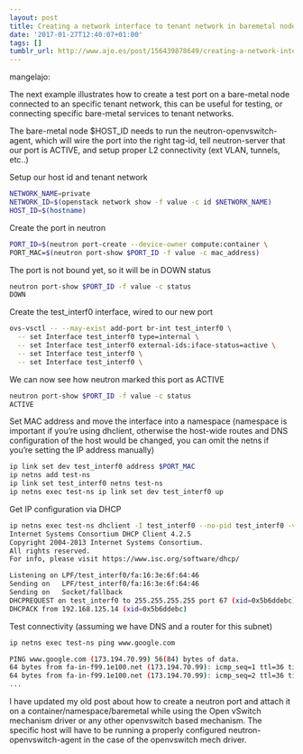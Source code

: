 ```yaml
---
layout: post
title: Creating a network interface to tenant network in baremetal node (neutron)
date: '2017-01-27T12:40:07+01:00'
tags: []
tumblr_url: http://www.ajo.es/post/156439878649/creating-a-network-interface-to-tenant-network-in
---
```

mangelajo:


The next example illustrates how to create a test port on a bare-metal node connected to an specific tenant network, this can be useful for testing, or connecting specific bare-metal services to tenant networks.

The bare-metal node $HOST_ID needs to run the neutron-openvswitch-agent, which will wire the port into the right tag-id, tell neutron-server that our port is ACTIVE, and setup proper L2 connectivity (ext VLAN, tunnels, etc..)

Setup our host id and tenant network

```bash
NETWORK_NAME=private
NETWORK_ID=$(openstack network show -f value -c id $NETWORK_NAME)
HOST_ID=$(hostname)
```


Create the port in neutron


```bash
PORT_ID=$(neutron port-create --device-owner compute:container \
PORT_MAC=$(neutron port-show $PORT_ID -f value -c mac_address)
```


The port is not bound yet, so it will be in DOWN status


```bash
neutron port-show $PORT_ID -f value -c status
DOWN
```


Create the test_interf0 interface, wired to our new port

```bash
ovs-vsctl -- --may-exist add-port br-int test_interf0 \
  -- set Interface test_interf0 type=internal \
  -- set Interface test_interf0 external-ids:iface-status=active \
  -- set Interface test_interf0 \
  -- set Interface test_interf0 \
```

We can now see how neutron marked this port as ACTIVE

```bash
neutron port-show $PORT_ID -f value -c status
ACTIVE
```

Set MAC address and move the interface into a namespace
(namespace is important if you’re using dhclient, otherwise the host-wide routes and DNS configuration of the host would be changed, you can omit the netns if you’re setting the IP address manually)

```bash
ip link set dev test_interf0 address $PORT_MAC
ip netns add test-ns
ip link set test_interf0 netns test-ns
ip netns exec test-ns ip link set dev test_interf0 up
```

Get IP configuration via DHCP

```bash
ip netns exec test-ns dhclient -I test_interf0 --no-pid test_interf0 -v
Internet Systems Consortium DHCP Client 4.2.5
Copyright 2004-2013 Internet Systems Consortium.
All rights reserved.
For info, please visit https://www.isc.org/software/dhcp/

Listening on LPF/test_interf0/fa:16:3e:6f:64:46
Sending on   LPF/test_interf0/fa:16:3e:6f:64:46
Sending on   Socket/fallback
DHCPREQUEST on test_interf0 to 255.255.255.255 port 67 (xid=0x5b6ddebc)
DHCPACK from 192.168.125.14 (xid=0x5b6ddebc)
```

Test connectivity (assuming we have DNS and a router for this subnet)

```bash
ip netns exec test-ns ping www.google.com

PING www.google.com (173.194.70.99) 56(84) bytes of data.
64 bytes from fa-in-f99.1e100.net (173.194.70.99): icmp_seq=1 ttl=36 time=115 ms
64 bytes from fa-in-f99.1e100.net (173.194.70.99): icmp_seq=2 ttl=36 time=114 ms
...
```

I have updated my old post about how to create a neutron port and attach it on a container/namespace/baremetal while using the Open vSwitch mechanism driver or any other openvswitch based mechanism. The specific host will have to be running a properly configured neutron-openvswitch-agent in the case of the openvswitch mech driver.
